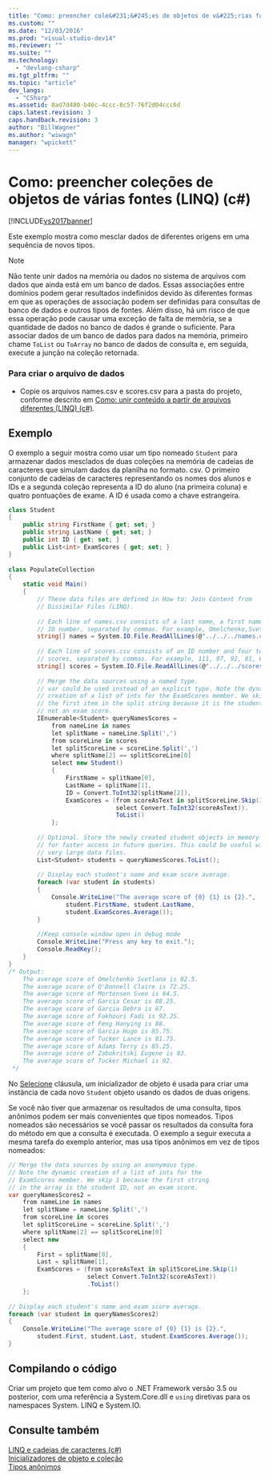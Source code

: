 ```yaml
---
title: "Como: preencher cole&#231;&#245;es de objetos de v&#225;rias fontes (LINQ) (c#) | Microsoft Docs"
ms.custom: ""
ms.date: "12/03/2016"
ms.prod: "visual-studio-dev14"
ms.reviewer: ""
ms.suite: ""
ms.technology: 
  - "devlang-csharp"
ms.tgt_pltfrm: ""
ms.topic: "article"
dev_langs: 
  - "CSharp"
ms.assetid: 8ad7d480-b46c-4ccc-8c57-76f2d04ccc6d
caps.latest.revision: 3
caps.handback.revision: 3
author: "BillWagner"
ms.author: "wiwagn"
manager: "wpickett"
---
```

# Como: preencher cole&#231;&#245;es de objetos de v&#225;rias fontes (LINQ) (c#)
[!INCLUDE[vs2017banner](../../../../csharp/includes/vs2017banner.md)]

Este exemplo mostra como mesclar dados de diferentes origens em uma sequência de novos tipos.  
  
> [!NOTE]
>  Não tente unir dados na memória ou dados no sistema de arquivos com dados que ainda está em um banco de dados. Essas associações entre domínios podem gerar resultados indefinidos devido às diferentes formas em que as operações de associação podem ser definidas para consultas de banco de dados e outros tipos de fontes. Além disso, há um risco de que essa operação pode causar uma exceção de falta de memória, se a quantidade de dados no banco de dados é grande o suficiente. Para associar dados de um banco de dados para dados na memória, primeiro chame `ToList` ou `ToArray` no banco de dados de consulta e, em seguida, execute a junção na coleção retornada.  
  
### Para criar o arquivo de dados  
  
-   Copie os arquivos names.csv e scores.csv para a pasta do projeto, conforme descrito em [Como: unir conteúdo a partir de arquivos diferentes \(LINQ\) \(c\#\)](../../../../csharp/programming-guide/concepts/linq/how-to-join-content-from-dissimilar-files-linq.md).  
  
## Exemplo  
 O exemplo a seguir mostra como usar um tipo nomeado `Student` para armazenar dados mesclados de duas coleções na memória de cadeias de caracteres que simulam dados da planilha no formato. csv. O primeiro conjunto de cadeias de caracteres representando os nomes dos alunos e IDs e a segunda coleção representa a ID do aluno \(na primeira coluna\) e quatro pontuações de exame. A ID é usada como a chave estrangeira.  
  
```c#  
class Student  
{  
    public string FirstName { get; set; }  
    public string LastName { get; set; }  
    public int ID { get; set; }  
    public List<int> ExamScores { get; set; }  
}  
  
class PopulateCollection  
{  
    static void Main()  
    {  
        // These data files are defined in How to: Join Content from   
        // Dissimilar Files (LINQ).  
  
        // Each line of names.csv consists of a last name, a first name, and an  
        // ID number, separated by commas. For example, Omelchenko,Svetlana,111  
        string[] names = System.IO.File.ReadAllLines(@"../../../names.csv");  
  
        // Each line of scores.csv consists of an ID number and four test   
        // scores, separated by commas. For example, 111, 97, 92, 81, 60  
        string[] scores = System.IO.File.ReadAllLines(@"../../../scores.csv");  
  
        // Merge the data sources using a named type.  
        // var could be used instead of an explicit type. Note the dynamic  
        // creation of a list of ints for the ExamScores member. We skip   
        // the first item in the split string because it is the student ID,   
        // not an exam score.  
        IEnumerable<Student> queryNamesScores =  
            from nameLine in names  
            let splitName = nameLine.Split(',')  
            from scoreLine in scores  
            let splitScoreLine = scoreLine.Split(',')  
            where splitName[2] == splitScoreLine[0]  
            select new Student()  
            {  
                FirstName = splitName[0],  
                LastName = splitName[1],  
                ID = Convert.ToInt32(splitName[2]),  
                ExamScores = (from scoreAsText in splitScoreLine.Skip(1)  
                              select Convert.ToInt32(scoreAsText)).  
                              ToList()  
            };  
  
        // Optional. Store the newly created student objects in memory  
        // for faster access in future queries. This could be useful with  
        // very large data files.  
        List<Student> students = queryNamesScores.ToList();  
  
        // Display each student's name and exam score average.  
        foreach (var student in students)  
        {  
            Console.WriteLine("The average score of {0} {1} is {2}.",  
                student.FirstName, student.LastName,  
                student.ExamScores.Average());  
        }  
  
        //Keep console window open in debug mode  
        Console.WriteLine("Press any key to exit.");  
        Console.ReadKey();  
    }  
}  
/* Output:   
    The average score of Omelchenko Svetlana is 82.5.  
    The average score of O'Donnell Claire is 72.25.  
    The average score of Mortensen Sven is 84.5.  
    The average score of Garcia Cesar is 88.25.  
    The average score of Garcia Debra is 67.  
    The average score of Fakhouri Fadi is 92.25.  
    The average score of Feng Hanying is 88.  
    The average score of Garcia Hugo is 85.75.  
    The average score of Tucker Lance is 81.75.  
    The average score of Adams Terry is 85.25.  
    The average score of Zabokritski Eugene is 83.  
    The average score of Tucker Michael is 92.  
 */  
```  
  
 No [Selecione](../../../../csharp/language-reference/keywords/select-clause.md) cláusula, um inicializador de objeto é usada para criar uma instância de cada novo `Student` objeto usando os dados de duas origens.  
  
 Se você não tiver que armazenar os resultados de uma consulta, tipos anônimos podem ser mais convenientes que tipos nomeados. Tipos nomeados são necessários se você passar os resultados da consulta fora do método em que a consulta é executada. O exemplo a seguir executa a mesma tarefa do exemplo anterior, mas usa tipos anônimos em vez de tipos nomeados:  
  
```c#  
// Merge the data sources by using an anonymous type.  
// Note the dynamic creation of a list of ints for the  
// ExamScores member. We skip 1 because the first string  
// in the array is the student ID, not an exam score.  
var queryNamesScores2 =  
    from nameLine in names  
    let splitName = nameLine.Split(',')  
    from scoreLine in scores  
    let splitScoreLine = scoreLine.Split(',')  
    where splitName[2] == splitScoreLine[0]  
    select new  
    {  
        First = splitName[0],  
        Last = splitName[1],  
        ExamScores = (from scoreAsText in splitScoreLine.Skip(1)  
                      select Convert.ToInt32(scoreAsText))  
                      .ToList()  
    };  
  
// Display each student's name and exam score average.  
foreach (var student in queryNamesScores2)  
{  
    Console.WriteLine("The average score of {0} {1} is {2}.",  
        student.First, student.Last, student.ExamScores.Average());  
}  
```  
  
## Compilando o código  
 Criar um projeto que tem como alvo o .NET Framework versão 3.5 ou posterior, com uma referência a System.Core.dll e `using` diretivas para os namespaces System. LINQ e System.IO.  
  
## Consulte também  
 [LINQ e cadeias de caracteres \(c\#\)](../../../../csharp/programming-guide/concepts/linq/linq-and-strings.md)   
 [Inicializadores de objeto e coleção](../../../../csharp/programming-guide/classes-and-structs/object-and-collection-initializers.md)   
 [Tipos anônimos](../../../../csharp/programming-guide/classes-and-structs/anonymous-types.md)